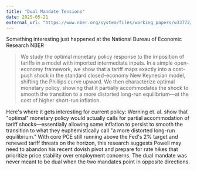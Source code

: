 ```yaml
---
title: "Dual Mandate Tensions"
date: 2025-05-21
external_url: "https://www.nber.org/system/files/working_papers/w33772/w33772.pdf"
---
```


Something interesting just happened at the National Bureau of Economic Research NBER
> We study the optimal monetary policy response to the imposition of tariffs in a model
with imported intermediate inputs. In a simple open-economy framework, we show
that a tariff maps exactly into a cost-push shock in the standard closed-economy New
Keynesian model, shifting the Phillips curve upward. We then characterize optimal
monetary policy, showing that it partially accommodates the shock to smooth the
transition to a more distorted long-run equilibrium—at the cost of higher short-run
inflation.

Here's where it gets interesting for current policy: Werning et. al. 
show that "optimal" monetary policy would actually calls for partial accommodation 
of tariff shocks—essentially allowing some inflation to persist to smooth the transition 
to what they euphemistically call "a more distorted long-run equilibrium." 
With core PCE still running above the Fed's 2% target and renewed tariff threats on the horizon, 
this research suggests Powell may need to abandon his recent dovish pivot and prepare 
for rate hikes that prioritize price stability over employment concerns. 
The dual mandate was never meant to be dual when the two mandates point in opposite directions.